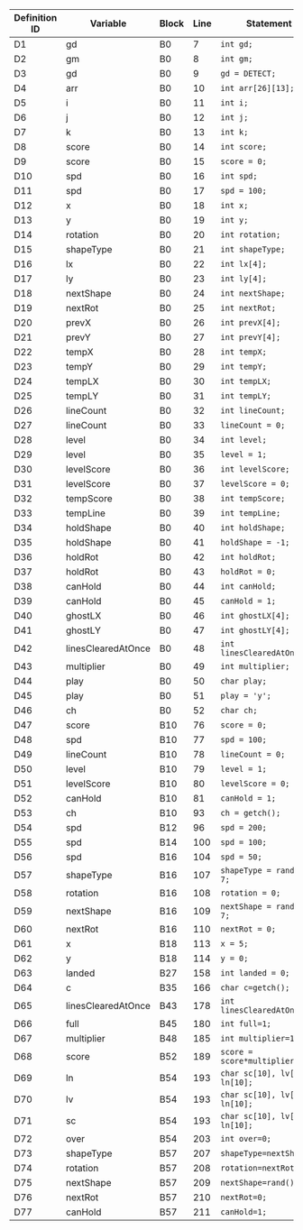 | Definition ID | Variable | Block | Line | Statement |
|---------------|----------|-------|------|-----------|
| D1 | gd | B0 | 7 | `int gd;` |
| D2 | gm | B0 | 8 | `int gm;` |
| D3 | gd | B0 | 9 | `gd = DETECT;` |
| D4 | arr | B0 | 10 | `int arr[26][13];` |
| D5 | i | B0 | 11 | `int i;` |
| D6 | j | B0 | 12 | `int j;` |
| D7 | k | B0 | 13 | `int k;` |
| D8 | score | B0 | 14 | `int score;` |
| D9 | score | B0 | 15 | `score = 0;` |
| D10 | spd | B0 | 16 | `int spd;` |
| D11 | spd | B0 | 17 | `spd = 100;` |
| D12 | x | B0 | 18 | `int x;` |
| D13 | y | B0 | 19 | `int y;` |
| D14 | rotation | B0 | 20 | `int rotation;` |
| D15 | shapeType | B0 | 21 | `int shapeType;` |
| D16 | lx | B0 | 22 | `int lx[4];` |
| D17 | ly | B0 | 23 | `int ly[4];` |
| D18 | nextShape | B0 | 24 | `int nextShape;` |
| D19 | nextRot | B0 | 25 | `int nextRot;` |
| D20 | prevX | B0 | 26 | `int prevX[4];` |
| D21 | prevY | B0 | 27 | `int prevY[4];` |
| D22 | tempX | B0 | 28 | `int tempX;` |
| D23 | tempY | B0 | 29 | `int tempY;` |
| D24 | tempLX | B0 | 30 | `int tempLX;` |
| D25 | tempLY | B0 | 31 | `int tempLY;` |
| D26 | lineCount | B0 | 32 | `int lineCount;` |
| D27 | lineCount | B0 | 33 | `lineCount = 0;` |
| D28 | level | B0 | 34 | `int level;` |
| D29 | level | B0 | 35 | `level = 1;` |
| D30 | levelScore | B0 | 36 | `int levelScore;` |
| D31 | levelScore | B0 | 37 | `levelScore = 0;` |
| D32 | tempScore | B0 | 38 | `int tempScore;` |
| D33 | tempLine | B0 | 39 | `int tempLine;` |
| D34 | holdShape | B0 | 40 | `int holdShape;` |
| D35 | holdShape | B0 | 41 | `holdShape = -1;` |
| D36 | holdRot | B0 | 42 | `int holdRot;` |
| D37 | holdRot | B0 | 43 | `holdRot = 0;` |
| D38 | canHold | B0 | 44 | `int canHold;` |
| D39 | canHold | B0 | 45 | `canHold = 1;` |
| D40 | ghostLX | B0 | 46 | `int ghostLX[4];` |
| D41 | ghostLY | B0 | 47 | `int ghostLY[4];` |
| D42 | linesClearedAtOnce | B0 | 48 | `int linesClearedAtOnce;` |
| D43 | multiplier | B0 | 49 | `int multiplier;` |
| D44 | play | B0 | 50 | `char play;` |
| D45 | play | B0 | 51 | `play = 'y';` |
| D46 | ch | B0 | 52 | `char ch;` |
| D47 | score | B10 | 76 | `score = 0;` |
| D48 | spd | B10 | 77 | `spd = 100;` |
| D49 | lineCount | B10 | 78 | `lineCount = 0;` |
| D50 | level | B10 | 79 | `level = 1;` |
| D51 | levelScore | B10 | 80 | `levelScore = 0;` |
| D52 | canHold | B10 | 81 | `canHold = 1;` |
| D53 | ch | B10 | 93 | `ch = getch();` |
| D54 | spd | B12 | 96 | `spd = 200;` |
| D55 | spd | B14 | 100 | `spd = 100;` |
| D56 | spd | B16 | 104 | `spd = 50;` |
| D57 | shapeType | B16 | 107 | `shapeType = rand() % 7;` |
| D58 | rotation | B16 | 108 | `rotation = 0;` |
| D59 | nextShape | B16 | 109 | `nextShape = rand() % 7;` |
| D60 | nextRot | B16 | 110 | `nextRot = 0;` |
| D61 | x | B18 | 113 | `x = 5;` |
| D62 | y | B18 | 114 | `y = 0;` |
| D63 | landed | B27 | 158 | `int landed = 0;` |
| D64 | c | B35 | 166 | `char c=getch();` |
| D65 | linesClearedAtOnce | B43 | 178 | `int linesClearedAtOnce=0;` |
| D66 | full | B45 | 180 | `int full=1;` |
| D67 | multiplier | B48 | 185 | `int multiplier=1;` |
| D68 | score | B52 | 189 | `score = score*multiplier;` |
| D69 | ln | B54 | 193 | `char sc[10], lv[10], ln[10];` |
| D70 | lv | B54 | 193 | `char sc[10], lv[10], ln[10];` |
| D71 | sc | B54 | 193 | `char sc[10], lv[10], ln[10];` |
| D72 | over | B54 | 203 | `int over=0;` |
| D73 | shapeType | B57 | 207 | `shapeType=nextShape;` |
| D74 | rotation | B57 | 208 | `rotation=nextRot;` |
| D75 | nextShape | B57 | 209 | `nextShape=rand()%7;` |
| D76 | nextRot | B57 | 210 | `nextRot=0;` |
| D77 | canHold | B57 | 211 | `canHold=1;` |